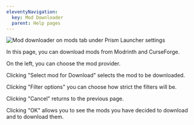 ```yaml
---
eleventyNavigation:
  key: Mod Downloader
  parent: Help pages
--- 
```


![Mod downloader on mods tab under Prism Launcher settings](/img/Mod-platform.png)

In this page, you can download mods from Modrinth and CurseForge.

On the left, you can choose the mod provider.

Clicking "Select mod for Download" selects the mod to be downloaded.

Clicking "Filter options" you can choose how strict the filters will be.

Clicking "Cancel" returns to the previous page.

Clicking "OK" allows you to see the mods you have decided to download and to download them.
